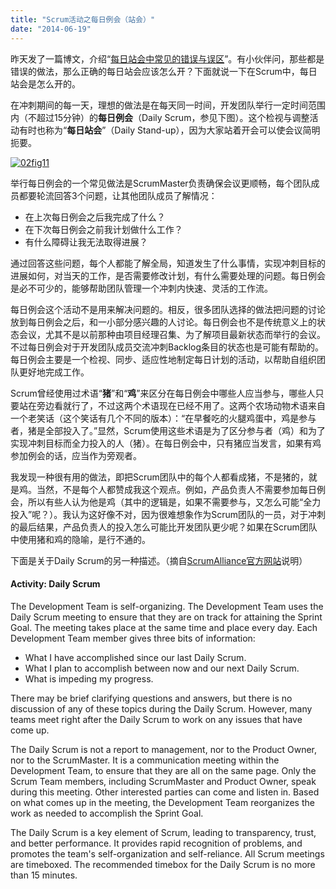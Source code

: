```yaml
---
title: "Scrum活动之每日例会（站会）"
date: "2014-06-19"
---
```


昨天发了一篇博文，介绍“[每日站会中常见的错误与误区](http://bobjiang.com/2014/06/18/daily_scrum_dysfunction/ "每日站会的常见错误与误区")”。有小伙伴问，那些都是错误的做法，那么正确的每日站会应该怎么开？下面就说一下在Scrum中，每日站会是怎么开的。

在冲刺期间的每一天，理想的做法是在每天同一时间，开发团队举行一定时间范围内（不超过15分钟）的**每日例会**（Daily Scrum，参见下图）。这个检视与调整活动有时也称为“**每日站会**”（Daily Stand-up），因为大家站着开会可以使会议简明扼要。

[![02fig11](http://bobjiang.com/wp-content/uploads/2014/06/02fig11.jpg)](http://bobjiang.com/wp-content/uploads/2014/06/02fig11.jpg)

举行每日例会的一个常见做法是ScrumMaster负责确保会议更顺畅，每个团队成员都要轮流回答3个问题，让其他团队成员了解情况：

- 在上次每日例会之后我完成了什么？
- 在下次每日例会之前我计划做什么工作？
- 有什么障碍让我无法取得进展？

通过回答这些问题，每个人都能了解全局，知道发生了什么事情，实现冲刺目标的进展如何，对当天的工作，是否需要修改计划，有什么需要处理的问题。每日例会是必不可少的，能够帮助团队管理一个冲刺内快速、灵活的工作流。

每日例会这个活动不是用来解决问题的。相反，很多团队选择的做法把问题的讨论放到每日例会之后，和一小部分感兴趣的人讨论。每日例会也不是传统意义上的状态会议，尤其不是以前那种由项目经理召集、为了解项目最新状态而举行的会议。不过每日例会对于开发团队成员交流冲刺Backlog条目的状态也是可能有帮助的。每日例会主要是一个检视、同步、适应性地制定每日计划的活动，以帮助自组织团队更好地完成工作。

Scrum曾经使用过术语“**猪**”和“**鸡**”来区分在每日例会中哪些人应当参与，哪些人只要站在旁边看就行了，不过这两个术语现在已经不用了。这两个农场动物术语来自一个老笑话（这个笑话有几个不同的版本）：“在早餐吃的火腿鸡蛋中，鸡是参与者，猪是全部投入了。”显然，Scrum使用这些术语是为了区分参与者（鸡）和为了实现冲刺目标而全力投入的人（猪）。在每日例会中，只有猪应当发言，如果有鸡参加例会的话，应当作为旁观者。

我发现一种很有用的做法，即把Scrum团队中的每个人都看成猪，不是猪的，就是鸡。当然，不是每个人都赞成我这个观点。例如，产品负责人不需要参加每日例会，所以有些人认为他是鸡（其中的逻辑是，如果不需要参与，又怎么可能“全力投入”呢？）。我认为这好像不对，因为很难想象作为Scrum团队的一员，对于冲刺的最后结果，产品负责人的投入怎么可能比开发团队更少呢？如果在Scrum团队中使用猪和鸡的隐喻，是行不通的。

下面是关于Daily Scrum的另一种描述。（摘自[ScrumAlliance官方网站](http://www.scrumalliance.org/why-scrum/core-scrum-values-roles)说明）

#### Activity: Daily Scrum

The Development Team is self-organizing. The Development Team uses the Daily Scrum meeting to ensure that they are on track for attaining the Sprint Goal. The meeting takes place at the same time and place every day. Each Development Team member gives three bits of information:

- What I have accomplished since our last Daily Scrum.
- What I plan to accomplish between now and our next Daily Scrum.
- What is impeding my progress.

There may be brief clarifying questions and answers, but there is no discussion of any of these topics during the Daily Scrum. However, many teams meet right after the Daily Scrum to work on any issues that have come up.  
  
The Daily Scrum is not a report to management, nor to the Product Owner, nor to the ScrumMaster. It is a communication meeting within the Development Team, to ensure that they are all on the same page. Only the Scrum Team members, including ScrumMaster and Product Owner, speak during this meeting. Other interested parties can come and listen in. Based on what comes up in the meeting, the Development Team reorganizes the work as needed to accomplish the Sprint Goal.  
  
The Daily Scrum is a key element of Scrum, leading to transparency, trust, and better performance. It provides rapid recognition of problems, and promotes the team's self-organization and self-reliance. All Scrum meetings are timeboxed. The recommended timebox for the Daily Scrum is no more than 15 minutes.
